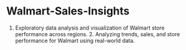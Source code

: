 # Walmart-Sales-Insights
1. Exploratory data analysis and visualization of Walmart store performance across regions. 2. Analyzing trends, sales, and store performance for Walmart using real-world data.
